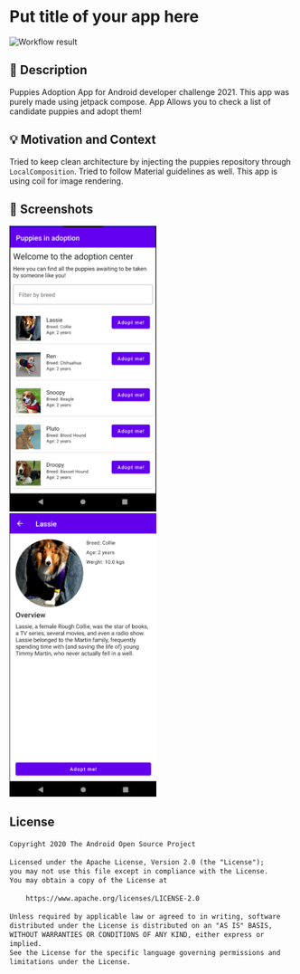 # Put title of your app here

<!--- Replace <OWNER> with your Github Username and <REPOSITORY> with the name of your repository. -->
<!--- You can find both of these in the url bar when you open your repository in github. -->
![Workflow result](https://github.com/aleweichandt/w1_puppy_adoption/workflows/Check/badge.svg)


## :scroll: Description
Puppies Adoption App for Android developer challenge 2021.
This app was purely made using jetpack compose.
App Allows you to check a list of candidate puppies and adopt them!


## :bulb: Motivation and Context
Tried to keep clean architecture by injecting the puppies repository through `LocalComposition`.
Tried to follow Material guidelines as well.
This app is using coil for image rendering.
<!--- What are you especially proud of? -->


## :camera_flash: Screenshots
<!-- You can add more screenshots here if you like -->
<img src="/results/screenshot_1.png" width="260">&emsp;<img src="/results/screenshot_2.png" width="260">

## License
```
Copyright 2020 The Android Open Source Project

Licensed under the Apache License, Version 2.0 (the "License");
you may not use this file except in compliance with the License.
You may obtain a copy of the License at

    https://www.apache.org/licenses/LICENSE-2.0

Unless required by applicable law or agreed to in writing, software
distributed under the License is distributed on an "AS IS" BASIS,
WITHOUT WARRANTIES OR CONDITIONS OF ANY KIND, either express or implied.
See the License for the specific language governing permissions and
limitations under the License.
```
